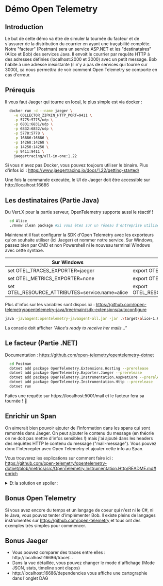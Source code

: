 # Démo Open Telemetry

## Introduction

Le but de cette démo va être de simuler la tournée du facteur et de s'assurer de la distribution du courrier en ayant une traçabilité complète.
Notre "facteur" (Postman) sera un service ASP.NET et les "destinataires" (Alice et Bob) des services Java. Il envoit le courrier par requête HTTP à des adresses définies (localhost:2000 et 3000) avec un petit message.
Bob habite à une adresse inexistante (il n'y a pas de services qui tourne sur 3000), ça nous permettra de voir comment Open Telemetry se comporte en cas d'erreur. 

## Prérequis

Il vous faut Jaeger qui tourne en local, le plus simple est via docker : 

```bash
  docker run -d --name jaeger \
    -e COLLECTOR_ZIPKIN_HTTP_PORT=9411 \
    -p 5775:5775/udp \
    -p 6831:6831/udp \
    -p 6832:6832/udp \
    -p 5778:5778 \
    -p 16686:16686 \
    -p 14268:14268 \
    -p 14250:14250 \
    -p 9411:9411 \
    jaegertracing/all-in-one:1.22
```

Si vous n'avez pas Docker, vous pouvez toujours utiliser le binaire. Plus d'infos ici : https://www.jaegertracing.io/docs/1.22/getting-started/

Une fois la commande exécutée, le UI de Jaeger doit être accessible sur http://localhost:16686

## Les destinataires (Partie Java)

Du Vert.X pour la partie serveur, OpenTelemetry supporte aussi le réactif !

```bash
  cd Alice
  ./mvnw clean package #Si vous êtes sur un réseau d'entreprise utilisez plutôt mvn directement pour fetch
```

Maintenant il faut configurer la SDK d'Open Telemetry avec les exporteurs qu'on souhaite utiliser (ici Jaeger) et nommer notre service. 
Sur Windows, passez bien par CMD et non Powershell ni le nouveau terminal Windows avec cette syntaxe. 

Sur Windows | Sur Linux
------------ | -------------
set OTEL_TRACES_EXPORTER=jaeger | export OTEL_TRACES_EXPORTER=jaeger
set OTEL_METRICS_EXPORTER=none | export OTEL_METRICS_EXPORTER=none
set OTEL_RESOURCE_ATTRIBUTES=service.name=alice | export OTEL_RESOURCE_ATTRIBUTES=service.name=alice

Plus d'infos sur les variables sont dispos ici : https://github.com/open-telemetry/opentelemetry-java/tree/main/sdk-extensions/autoconfigure

```bash
java -javaagent:opentelemetry-javaagent-all.jar -jar .\target\alice-1.0.0-SNAPSHOT-fat.jar 
```

La console doit afficher *"Alice's ready to receive her mails..."*

## Le facteur (Partie .NET)

Documentation : https://github.com/open-telemetry/opentelemetry-dotnet

```bash
  cd Postman
  dotnet add package OpenTelemetry.Extensions.Hosting --prerelease
  dotnet add package OpenTelemetry.Exporter.Jaeger --prerelease
  dotnet add package OpenTelemetry.Instrumentation.AspNetCore --prerelease
  dotnet add package OpenTelemetry.Instrumentation.Http --prerelease
  dotnet run
```

Faites une requête sur https://localhost:5001/mail et le facteur fera sa tournée ! 🚀

## Enrichir un Span 

On aimerait bien pouvoir ajouter de l'information dans les spans qui sont remontés dans Jaeger. 
On peut ajouter le contenu du message (en théorie on ne doit pas mettre d'infos sensibles !) mais j'ai ajouté dans les headers des requêtes HTTP le contenu du message ("mail-message"). Vous pouvez donc l'intercepter avec Open Telemetry et ajouter cette info au Span.

Vous trouverez les explications sur comment faire ici : https://github.com/open-telemetry/opentelemetry-dotnet/blob/metrics/src/OpenTelemetry.Instrumentation.Http/README.md#enrich

<details>
  <summary>Et la solution en spoiler :</summary>

  ```csharp
    .AddHttpClientInstrumentation((options) => options.Enrich = (activity, eventName, rawObject) =>
    {
        if (eventName.Equals("OnStartActivity"))
        {
            if (rawObject is HttpRequestMessage httpRequest)
            {
                activity.SetTag("mail-message", httpRequest.Headers.First(x => x.Key.Equals("mail-message")).Value);
            }
        }
    })
  ```
</details>

## Bonus Open Telemetry

Si vous avez encore du temps et un langage de coeur qui n'est ni le C#, ni le Java, vous pouvez tenter d'implémenter Bob.
Il existe pleins de langages instrumentés sur https://github.com/open-telemetry et tous ont des exemples très simples pour commencer.

## Bonus Jaeger

- Vous pouvez comparer des traces entre elles : http://localhost:16686/trace/...
- Dans la vue détaillée, vous pouvez changer le mode d'affichage (Mode JSON, stats, timeline sont dispos)
- http://localhost:16686/dependencies vous affiche une cartographie dans l'onglet DAG
